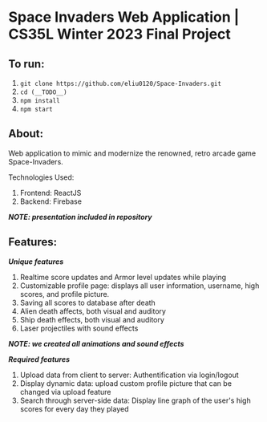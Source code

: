 # Space Invaders Web Application | CS35L Winter 2023 Final Project

## To run:

1. ```git clone https://github.com/eliu0120/Space-Invaders.git```
2. ```cd (__TODO__)```
3. ```npm install```
4. ```npm start```


## About:

Web application to mimic and modernize the renowned, retro arcade game Space-Invaders.


Technologies Used:
1. Frontend: ReactJS
2. Backend: Firebase

***NOTE: presentation included in repository***


## Features:

***Unique features***
1. Realtime score updates and Armor level updates while playing
2. Customizable profile page: displays all user information, username, high scores, and profile picture.
3. Saving all scores to database after death
4. Alien death affects, both visual and auditory
5. Ship death effects, both visual and auditory
6. Laser projectiles with sound effects

***NOTE: we created all animations and sound effects***

***Required features***
1. Upload data from client to server: Authentification via login/logout
2. Display dynamic data: upload custom profile picture that can be changed via upload feature
3. Search through server-side data: Display line graph of the user's high scores for every day they played



